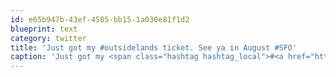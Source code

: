 ```yaml
---
id: e65b947b-43ef-4505-bb15-1a030e81f1d2
blueprint: text
category: twitter
title: 'Just got my #outsidelands ticket. See ya in August #SFO'
caption: 'Just got my <span class="hashtag hashtag_local">#<a href="http://tweettemp.darylchymko.ca/?tag=outsidelands">outsidelands</a> ticket. See ya in August <span class="hashtag hashtag_local">#<a href="http://tweettemp.darylchymko.ca/?tag=sfo">SFO</a>'
---
```

